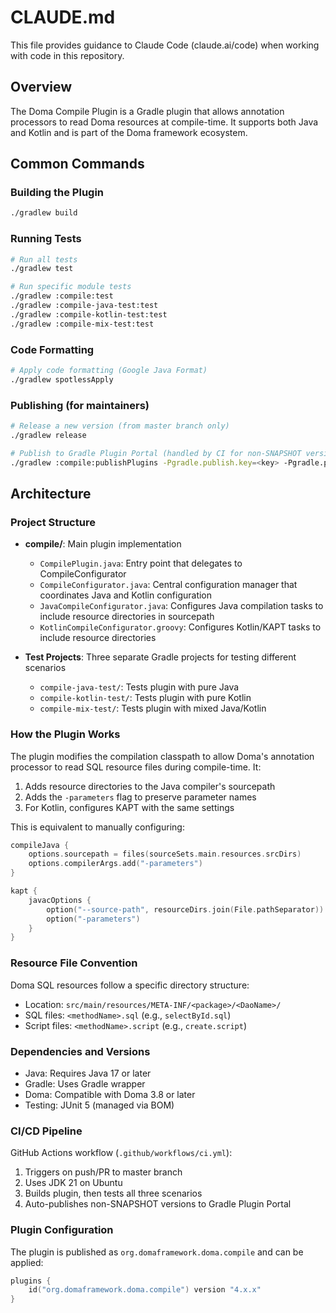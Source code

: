 # CLAUDE.md

This file provides guidance to Claude Code (claude.ai/code) when working with code in this repository.

## Overview

The Doma Compile Plugin is a Gradle plugin that allows annotation processors to read Doma resources at compile-time. It supports both Java and Kotlin and is part of the Doma framework ecosystem.

## Common Commands

### Building the Plugin
```bash
./gradlew build
```

### Running Tests
```bash
# Run all tests
./gradlew test

# Run specific module tests
./gradlew :compile:test
./gradlew :compile-java-test:test
./gradlew :compile-kotlin-test:test
./gradlew :compile-mix-test:test
```

### Code Formatting
```bash
# Apply code formatting (Google Java Format)
./gradlew spotlessApply
```

### Publishing (for maintainers)
```bash
# Release a new version (from master branch only)
./gradlew release

# Publish to Gradle Plugin Portal (handled by CI for non-SNAPSHOT versions)
./gradlew :compile:publishPlugins -Pgradle.publish.key=<key> -Pgradle.publish.secret=<secret>
```

## Architecture

### Project Structure
- **compile/**: Main plugin implementation
  - `CompilePlugin.java`: Entry point that delegates to CompileConfigurator
  - `CompileConfigurator.java`: Central configuration manager that coordinates Java and Kotlin configuration
  - `JavaCompileConfigurator.java`: Configures Java compilation tasks to include resource directories in sourcepath
  - `KotlinCompileConfigurator.groovy`: Configures Kotlin/KAPT tasks to include resource directories
  
- **Test Projects**: Three separate Gradle projects for testing different scenarios
  - `compile-java-test/`: Tests plugin with pure Java
  - `compile-kotlin-test/`: Tests plugin with pure Kotlin  
  - `compile-mix-test/`: Tests plugin with mixed Java/Kotlin

### How the Plugin Works
The plugin modifies the compilation classpath to allow Doma's annotation processor to read SQL resource files during compile-time. It:

1. Adds resource directories to the Java compiler's sourcepath
2. Adds the `-parameters` flag to preserve parameter names
3. For Kotlin, configures KAPT with the same settings

This is equivalent to manually configuring:
```kotlin
compileJava {
    options.sourcepath = files(sourceSets.main.resources.srcDirs)
    options.compilerArgs.add("-parameters")
}

kapt {
    javacOptions {
        option("--source-path", resourceDirs.join(File.pathSeparator))
        option("-parameters")      
    }
}
```

### Resource File Convention
Doma SQL resources follow a specific directory structure:
- Location: `src/main/resources/META-INF/<package>/<DaoName>/`
- SQL files: `<methodName>.sql` (e.g., `selectById.sql`)
- Script files: `<methodName>.script` (e.g., `create.script`)

### Dependencies and Versions
- Java: Requires Java 17 or later
- Gradle: Uses Gradle wrapper
- Doma: Compatible with Doma 3.8 or later
- Testing: JUnit 5 (managed via BOM)

### CI/CD Pipeline
GitHub Actions workflow (`.github/workflows/ci.yml`):
1. Triggers on push/PR to master branch
2. Uses JDK 21 on Ubuntu
3. Builds plugin, then tests all three scenarios
4. Auto-publishes non-SNAPSHOT versions to Gradle Plugin Portal

### Plugin Configuration
The plugin is published as `org.domaframework.doma.compile` and can be applied:
```kotlin
plugins {
    id("org.domaframework.doma.compile") version "4.x.x"
}
```
